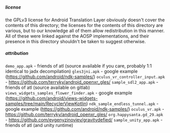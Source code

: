 ##### license

the GPLv3 license for Android Translation Layer obviously doesn't cover the contents of this
directory; the licenses for the contents of this directory are various, but to our knowledge
all of them allow redistribution in this manner. All of these were linked against the AOSP
implementations, and their presence in this directory shouldn't be taken to suggest otherwise.

##### attribution

`demo_app.apk` - friends of atl (source available if you care, probably 1:1 identical to jadx decompilation)
`gles3jni.apk` - google example (https://github.com/android/ndk-samples/)
`oculus_vr_controller_input.apk` - https://github.com/terryky/android_openxr_gles/
`sample_sdl2_app.apk` - friends of atl (source available on gitlab)
`views_widgets_samples_flower_finder.apk` - google example (https://github.com/android/views-widgets-samples/tree/main/RecyclerViewKotlin)
`ndk_sample_endless_tunnel.apk` - google example (https://github.com/android/ndk-samples/)
`oculus_vr.apk` - https://github.com/terryky/android_openxr_gles/
`org.happysanta.gd_29.apk` - https://github.com/evgenyzinoviev/gravitydefied/
`sample_unity_app.apk` - friends of atl (and unity runtime)
